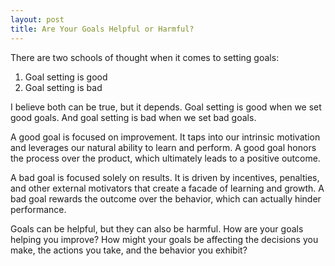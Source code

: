 ```yaml
---
layout: post
title: Are Your Goals Helpful or Harmful?
---
```


There are two schools of thought when it comes to setting goals:

1. Goal setting is good
2. Goal setting is bad

I believe both can be true, but it depends. Goal setting is good when we set good goals. And goal setting is bad when we set bad goals.

A good goal is focused on improvement. It taps into our intrinsic motivation and leverages our natural ability to learn and perform. A good goal honors the process over the product, which ultimately leads to a positive outcome.

A bad goal is focused solely on results. It is driven by incentives, penalties, and other external motivators that create a facade of learning and growth. A bad goal rewards the outcome over the behavior, which can actually hinder performance.

Goals can be helpful, but they can also be harmful. How are your goals helping you improve? How might your goals be affecting the decisions you make, the actions you take, and the behavior you exhibit?